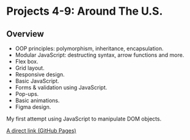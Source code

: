 # Projects 4-9: Around The U.S.

## Overview

* OOP principles: polymorphism, inheritance, encapsulation.
* Modular JavaScript: destructing syntax, arrow functions and more.
* Flex box.
* Grid layout.
* Responsive design.
* Basic JavaScript.
* Forms & validation using JavaScript.
* Pop-ups.
* Basic animations.
* Figma design.

My first attempt using JavaScript to manipulate DOM objects.

[A direct link (GitHub Pages)](https://mrseif123.github.io/Web-Project-4-5-6)
